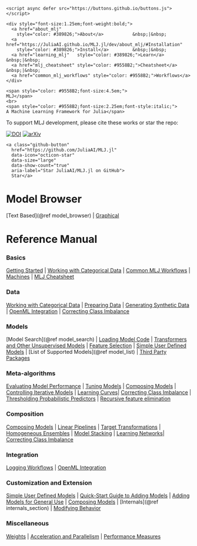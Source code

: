 ```@raw html
<script async defer src="https://buttons.github.io/buttons.js"></script>

<div style="font-size:1.25em;font-weight:bold;">
  <a href="about_mlj"
    style="color: #389826;">About</a>           &nbsp;|&nbsp;
  <a href="https://JuliaAI.github.io/MLJ.jl/dev/about_mlj/#Installation" 
    style="color: #389826;">Install</a>         &nbsp;|&nbsp;
  <a href="learning_mlj"   style="color: #389826;">Learn</a>            &nbsp;|&nbsp;
  <a href="mlj_cheatsheet" style="color: #9558B2;">Cheatsheet</a>       &nbsp;|&nbsp;
  <a href="common_mlj_workflows" style="color: #9558B2;">Workflows</a>
</div>

<span style="color: #9558B2;font-size:4.5em;">
MLJ</span>
<br>
<span style="color: #9558B2;font-size:2.25em;font-style:italic;">
A Machine Learning Framework for Julia</span>
```

To support MLJ development, please cite these works or star the repo:

[![DOI](https://joss.theoj.org/papers/10.21105/joss.02704/status.svg)](https://doi.org/10.21105/joss.02704)  [![arXiv](https://img.shields.io/badge/arXiv-2012.15505-<COLOR>.svg)](https://arxiv.org/abs/2012.15505)

```@raw html
<a class="github-button" 
  href="https://github.com/JuliaAI/MLJ.jl" 
  data-icon="octicon-star" 
  data-size="large" 
  data-show-count="true" 
  aria-label="Star JuliaAI/MLJ.jl on GitHub">
  Star</a>
```

# Model Browser

[Text Based](@ref model_browser) | [Graphical](https://juliaml.ai/machines) 

# Reference Manual

### Basics
[Getting Started](@ref) | 
[Working with Categorical Data](@ref) | 
[Common MLJ Workflows](@ref) |
[Machines](@ref) |
[MLJ Cheatsheet](@ref) 

### Data
[Working with Categorical Data](@ref) | 
[Preparing Data](@ref) |
[Generating Synthetic Data](@ref) |
[OpenML Integration](@ref) |
[Correcting Class Imbalance](@ref)

### Models
[Model Search](@ref model_search) |
[Loading Model Code](@ref) |
[Transformers and Other Unsupervised Models](@ref) |
[Feature Selection](@ref) |
[Simple User Defined Models](@ref) |
[List of Supported Models](@ref model_list) |
[Third Party Packages](@ref) 

### Meta-algorithms
[Evaluating Model Performance](@ref) |
[Tuning Models](@ref) |
[Composing Models](@ref) |
[Controlling Iterative Models](@ref) |
[Learning Curves](@ref)|
[Correcting Class Imbalance](@ref) |
[Thresholding Probabilistic Predictors](@ref) |
[Recursive feature elimination](@ref)

### Composition
[Composing Models](@ref) |
[Linear Pipelines](@ref) |
[Target Transformations](@ref) |
[Homogeneous Ensembles](@ref) |
[Model Stacking](@ref) |
[Learning Networks](@ref)|
[Correcting Class Imbalance](@ref)


### Integration 
[Logging Workflows](@ref) |
[OpenML Integration](@ref)

### Customization and Extension
[Simple User Defined Models](@ref) |
[Quick-Start Guide to Adding Models](@ref) |
[Adding Models for General Use](@ref) |
[Composing Models](@ref) |
[Internals](@ref internals_section) |
[Modifying Behavior](@ref)

### Miscellaneous
[Weights](@ref) |
[Acceleration and Parallelism](@ref) |
[Performance Measures](@ref) 



